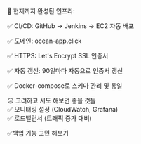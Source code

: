 🎊 현재까지 완성된 인프라:

✅ CI/CD: GitHub → Jenkins → EC2 자동 배포  

✅ 도메인: ocean-app.click  

✅ HTTPS: Let's Encrypt SSL 인증서  

✅ 자동 갱신: 90일마다 자동으로 인증서 갱신  

✅ Docker-compose로 스키마 관리 및 통일

😒 고려하고 시도 해보면 좋을 것들  
✅ 모니터링 설정 (CloudWatch, Grafana)      
✅ 로드밸런서 (트래픽 증가 대비)  
  
✅백업 기능 고민 해보기
